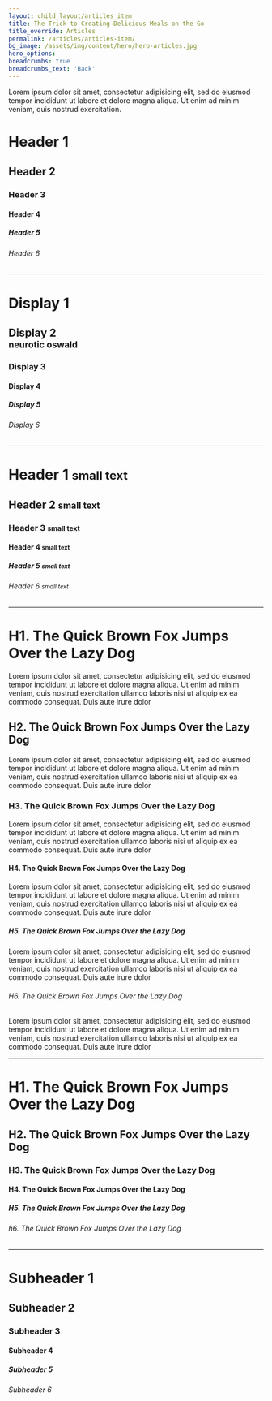 ```yaml
---
layout: child_layout/articles_item
title: The Trick to Creating Delicious Meals on the Go
title_override: Articles
permalink: /articles/articles-item/
bg_image: /assets/img/content/hero/hero-articles.jpg
hero_options:
breadcrumbs: true
breadcrumbs_text: 'Back'
---
```


<p class="lead dropcap">Lorem ipsum dolor sit amet, consectetur adipisicing elit, sed do eiusmod
tempor incididunt ut labore et dolore magna aliqua. Ut enim ad minim veniam,
quis nostrud exercitation.</p>

# Header 1

## Header 2

### Header 3

#### Header 4

##### Header 5

###### Header 6

---

<h1 class="display-1">Display 1</h1>
<h2 class="display-2">Display 2 <br><small>neurotic oswald</small></h2>
<h3 class="display-3">Display 3</h3>
<h4 class="display-4">Display 4</h4>
<h5 class="display-5">Display 5</h5>
<h6 class="display-6">Display 6</h6>

---

<h1>Header 1 <small>small text</small></h1>
<h2>Header 2 <small>small text</small></h2>
<h3>Header 3 <small>small text</small></h3>
<h4>Header 4 <small>small text</small></h4>
<h5>Header 5 <small>small text</small></h5>
<h6>Header 6 <small>small text</small></h6>

---

# H1. The Quick Brown Fox Jumps Over the Lazy Dog

Lorem ipsum dolor sit amet, consectetur adipisicing elit, sed do eiusmod
tempor incididunt ut labore et dolore magna aliqua. Ut enim ad minim veniam,
quis nostrud exercitation ullamco laboris nisi ut aliquip ex ea commodo
consequat. Duis aute irure dolor

## H2. The Quick Brown Fox Jumps Over the Lazy Dog

Lorem ipsum dolor sit amet, consectetur adipisicing elit, sed do eiusmod
tempor incididunt ut labore et dolore magna aliqua. Ut enim ad minim veniam,
quis nostrud exercitation ullamco laboris nisi ut aliquip ex ea commodo
consequat. Duis aute irure dolor

### H3. The Quick Brown Fox Jumps Over the Lazy Dog

Lorem ipsum dolor sit amet, consectetur adipisicing elit, sed do eiusmod
tempor incididunt ut labore et dolore magna aliqua. Ut enim ad minim veniam,
quis nostrud exercitation ullamco laboris nisi ut aliquip ex ea commodo
consequat. Duis aute irure dolor

#### H4. The Quick Brown Fox Jumps Over the Lazy Dog

Lorem ipsum dolor sit amet, consectetur adipisicing elit, sed do eiusmod
tempor incididunt ut labore et dolore magna aliqua. Ut enim ad minim veniam,
quis nostrud exercitation ullamco laboris nisi ut aliquip ex ea commodo
consequat. Duis aute irure dolor

##### H5. The Quick Brown Fox Jumps Over the Lazy Dog

Lorem ipsum dolor sit amet, consectetur adipisicing elit, sed do eiusmod
tempor incididunt ut labore et dolore magna aliqua. Ut enim ad minim veniam,
quis nostrud exercitation ullamco laboris nisi ut aliquip ex ea commodo
consequat. Duis aute irure dolor

###### H6. The Quick Brown Fox Jumps Over the Lazy Dog

Lorem ipsum dolor sit amet, consectetur adipisicing elit, sed do eiusmod
tempor incididunt ut labore et dolore magna aliqua. Ut enim ad minim veniam,
quis nostrud exercitation ullamco laboris nisi ut aliquip ex ea commodo
consequat. Duis aute irure dolor

---

# H1. The Quick Brown Fox Jumps Over the Lazy Dog

## H2. The Quick Brown Fox Jumps Over the Lazy Dog

### H3. The Quick Brown Fox Jumps Over the Lazy Dog

#### H4. The Quick Brown Fox Jumps Over the Lazy Dog

##### H5. The Quick Brown Fox Jumps Over the Lazy Dog

###### h6. The Quick Brown Fox Jumps Over the Lazy Dog

---

<h1 class="subheader">Subheader 1</h1>
<h2 class="subheader">Subheader 2</h2>
<h3 class="subheader">Subheader 3</h3>
<h4 class="subheader">Subheader 4</h4>
<h5 class="subheader">Subheader 5</h5>
<h6 class="subheader">Subheader 6</h6>